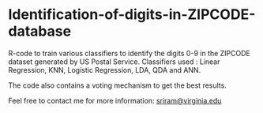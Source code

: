 # Identification-of-digits-in-ZIPCODE-database
R-code to train various classifiers to identify the digits 0-9 in the ZIPCODE dataset generated by US Postal Service.
Classifiers used : Linear Regression, KNN, Logistic Regression, LDA, QDA and ANN.

The code also contains a voting mechanism to get the best results.

Feel free to contact me for more information: sriram@virginia.edu

